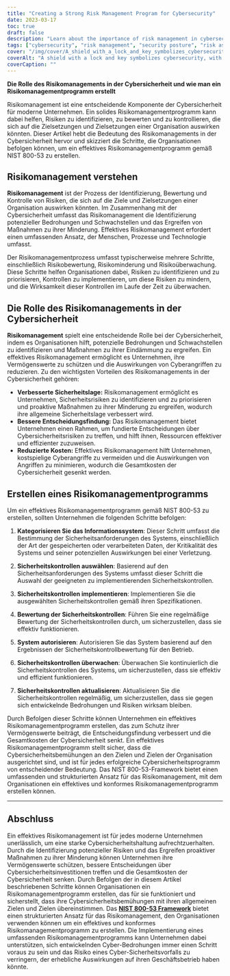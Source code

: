 ```yaml
---
title: "Creating a Strong Risk Management Program for Cybersecurity"
date: 2023-03-17
toc: true
draft: false
description: "Learn about the importance of risk management in cybersecurity and how to create a program that works for your business."
tags: ["cybersecurity", "risk management", "security posture", "risk assessment", "risk mitigation", "risk monitoring", "threats", "vulnerabilities", "information security", "data protection", "compliance", "cyber attacks", "decision making", "cost reduction", "business continuity", "risk analysis", "risk identification", "risk control", "risk treatment", "continuous improvement"]
cover: "/img/cover/A_shield_with_a_lock_and_key_symbolizes_cybersecurity.png"
coverAlt: "A shield with a lock and key symbolizes cybersecurity, with a magnifying glass over it representing risk management."
coverCaption: ""
---
```

 **Die Rolle des Risikomanagements in der Cybersicherheit und wie man ein Risikomanagementprogramm erstellt**  Risikomanagement ist eine entscheidende Komponente der Cybersicherheit für moderne Unternehmen. Ein solides Risikomanagementprogramm kann dabei helfen, Risiken zu identifizieren, zu bewerten und zu kontrollieren, die sich auf die Zielsetzungen und Zielsetzungen einer Organisation auswirken könnten. Dieser Artikel hebt die Bedeutung des Risikomanagements in der Cybersicherheit hervor und skizziert die Schritte, die Organisationen befolgen können, um ein effektives Risikomanagementprogramm gemäß NIST 800-53 zu erstellen.  ## Risikomanagement verstehen  **Risikomanagement** ist der Prozess der Identifizierung, Bewertung und Kontrolle von Risiken, die sich auf die Ziele und Zielsetzungen einer Organisation auswirken könnten. Im Zusammenhang mit der Cybersicherheit umfasst das Risikomanagement die Identifizierung potenzieller Bedrohungen und Schwachstellen und das Ergreifen von Maßnahmen zu ihrer Minderung. Effektives Risikomanagement erfordert einen umfassenden Ansatz, der Menschen, Prozesse und Technologie umfasst.  Der Risikomanagementprozess umfasst typischerweise mehrere Schritte, einschließlich Risikobewertung, Risikominderung und Risikoüberwachung. Diese Schritte helfen Organisationen dabei, Risiken zu identifizieren und zu priorisieren, Kontrollen zu implementieren, um diese Risiken zu mindern, und die Wirksamkeit dieser Kontrollen im Laufe der Zeit zu überwachen.  ## Die Rolle des Risikomanagements in der Cybersicherheit  **Risikomanagement** spielt eine entscheidende Rolle bei der Cybersicherheit, indem es Organisationen hilft, potenzielle Bedrohungen und Schwachstellen zu identifizieren und Maßnahmen zu ihrer Eindämmung zu ergreifen. Ein effektives Risikomanagement ermöglicht es Unternehmen, ihre Vermögenswerte zu schützen und die Auswirkungen von Cyberangriffen zu reduzieren. Zu den wichtigsten Vorteilen des Risikomanagements in der Cybersicherheit gehören:  - **Verbesserte Sicherheitslage:** Risikomanagement ermöglicht es Unternehmen, Sicherheitsrisiken zu identifizieren und zu priorisieren und proaktive Maßnahmen zu ihrer Minderung zu ergreifen, wodurch ihre allgemeine Sicherheitslage verbessert wird. - **Bessere Entscheidungsfindung:** Das Risikomanagement bietet Unternehmen einen Rahmen, um fundierte Entscheidungen über Cybersicherheitsrisiken zu treffen, und hilft ihnen, Ressourcen effektiver und effizienter zuzuweisen. - **Reduzierte Kosten:** Effektives Risikomanagement hilft Unternehmen, kostspielige Cyberangriffe zu vermeiden und die Auswirkungen von Angriffen zu minimieren, wodurch die Gesamtkosten der Cybersicherheit gesenkt werden.  ## Erstellen eines Risikomanagementprogramms  Um ein effektives Risikomanagementprogramm gemäß NIST 800-53 zu erstellen, sollten Unternehmen die folgenden Schritte befolgen:  1. **Kategorisieren Sie das Informationssystem**: Dieser Schritt umfasst die Bestimmung der Sicherheitsanforderungen des Systems, einschließlich der Art der gespeicherten oder verarbeiteten Daten, der Kritikalität des Systems und seiner potenziellen Auswirkungen bei einer Verletzung.  2. **Sicherheitskontrollen auswählen**: Basierend auf den Sicherheitsanforderungen des Systems umfasst dieser Schritt die Auswahl der geeigneten zu implementierenden Sicherheitskontrollen.  3. **Sicherheitskontrollen implementieren**: Implementieren Sie die ausgewählten Sicherheitskontrollen gemäß ihren Spezifikationen.  4. **Bewertung der Sicherheitskontrollen**: Führen Sie eine regelmäßige Bewertung der Sicherheitskontrollen durch, um sicherzustellen, dass sie effektiv funktionieren.  5. **System autorisieren**: Autorisieren Sie das System basierend auf den Ergebnissen der Sicherheitskontrollbewertung für den Betrieb.  6. **Sicherheitskontrollen überwachen**: Überwachen Sie kontinuierlich die Sicherheitskontrollen des Systems, um sicherzustellen, dass sie effektiv und effizient funktionieren.  7. **Sicherheitskontrollen aktualisieren**: Aktualisieren Sie die Sicherheitskontrollen regelmäßig, um sicherzustellen, dass sie gegen sich entwickelnde Bedrohungen und Risiken wirksam bleiben.  Durch Befolgen dieser Schritte können Unternehmen ein effektives Risikomanagementprogramm erstellen, das zum Schutz ihrer Vermögenswerte beiträgt, die Entscheidungsfindung verbessert und die Gesamtkosten der Cybersicherheit senkt. Ein effektives Risikomanagementprogramm stellt sicher, dass die Cybersicherheitsbemühungen an den Zielen und Zielen der Organisation ausgerichtet sind, und ist für jedes erfolgreiche Cybersicherheitsprogramm von entscheidender Bedeutung. Das NIST 800-53-Framework bietet einen umfassenden und strukturierten Ansatz für das Risikomanagement, mit dem Organisationen ein effektives und konformes Risikomanagementprogramm erstellen können.  ____  ## Abschluss Ein effektives Risikomanagement ist für jedes moderne Unternehmen unerlässlich, um eine starke Cybersicherheitshaltung aufrechtzuerhalten. Durch die Identifizierung potenzieller Risiken und das Ergreifen proaktiver Maßnahmen zu ihrer Minderung können Unternehmen ihre Vermögenswerte schützen, bessere Entscheidungen über Cybersicherheitsinvestitionen treffen und die Gesamtkosten der Cybersicherheit senken. Durch Befolgen der in diesem Artikel beschriebenen Schritte können Organisationen ein Risikomanagementprogramm erstellen, das für sie funktioniert und sicherstellt, dass ihre Cybersicherheitsbemühungen mit ihren allgemeinen Zielen und Zielen übereinstimmen. Das [**NIST 800-53 Framework**](https://csrc.nist.gov/publications/detail/sp/800-53/rev-5/final) bietet einen strukturierten Ansatz für das Risikomanagement, den Organisationen verwenden können um ein effektives und konformes Risikomanagementprogramm zu erstellen. Die Implementierung eines umfassenden Risikomanagementprogramms kann Unternehmen dabei unterstützen, sich entwickelnden Cyber-Bedrohungen immer einen Schritt voraus zu sein und das Risiko eines Cyber-Sicherheitsvorfalls zu verringern, der erhebliche Auswirkungen auf ihren Geschäftsbetrieb haben könnte.